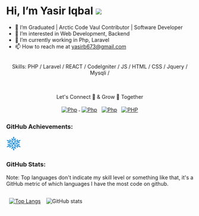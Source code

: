 # Hi, I’m Yasir Iqbal  <img src="https://raw.githubusercontent.com/MartinHeinz/MartinHeinz/master/wave.gif" width="30px">
- 💞️ I’m Graduated | Arctic Code Vaul Contributor | Software Developer 
- 👀 I’m interested in Web Development, Backend 
- 🌱 I’m currently working in Php, Laravel 
- 📫 How to reach me at yasirb673@gmail.com
<br>
<div align="center">
Skills: PHP / Laravel / REACT / CodeIgniter / JS / HTML / CSS / Jquery / Mysqli /
 </div>
<br>
<br>
<div align="center">
<p align="center">Let's Connect &#129309; & Grow &#127793; Together </p>

<p align="center">
 <a href="https://charalambosioannou.github.io/" target="_blank" rel="noopener noreferrer"> <img src="https://github.com/johan/svg-cleanups/blob/master/logos/twitter.svg " alt="Php" height="20" style="vertical-align:top; margin:4px"> </a>
 <a href="https://www.linkedin.com/in/work-of-yasir" target="_blank" rel="noopener noreferrer"> <img src="https://image.flaticon.com/icons/png/512/174/174857.png" alt="Php" height="20" style="vertical-align:top; margin:4px"></a>
 <a href="https://www.instagram.com/imyasir.bhatti/" target="_blank" rel="noopener noreferrer"> <img src="https://upload.wikimedia.org/wikipedia/commons/thumb/a/a5/Instagram_icon.png/120px-Instagram_icon.png" alt="Php" height="20" style="vertical-align:top; margin:4px"></a>
 <a href="mailto:yasirb673@gmail.com"> <img src="https://cdn.jsdelivr.net/npm/simple-icons@v3/icons/gmail.svg" alt="PHP" height="20" style="vertical-align:top; margin:4px"></a>
</p>

</div>

### GitHub Achievements:

<a href='https://archiveprogram.github.com/'><img src='https://raw.githubusercontent.com/acervenky/animated-github-badges/master/assets/acbadge.gif' width='40' height='40'></a> 

### GitHub Stats:

Note: Top languages don't indicate my skill level or something like that, it's a GitHub metric of which languages I have the most code on github.

<table >
 <tr style="border:1px solid #fff !important"> 
  <td style="border:1px solid #fff !important">
 
[![Top Langs](https://github-readme-stats.vercel.app/api/top-langs/?username=workOfYasir&layout=compact&theme=light)](https://github.com/anuraghazra/github-readme-stats)
  
 </td> <td style="border:1px solid #fff !important">
 
![GitHub stats](https://github-readme-stats.vercel.app/api?username=workOfYasir&show_icons=true&hide_border=true&count_private=true&include_all_commits=true&theme=light)
 
  </td>
 </tr>
</table>

<!---
workOfYasir/workOfYasir is a ✨ special ✨ repository because its `README.md` (this file) appears on your GitHub profile.
You can click the Preview link to take a look at your changes.
--->
